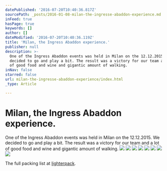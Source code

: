 ```yaml
---
datePublished: '2016-07-20T10:40:36.817Z'
sourcePath: _posts/2016-01-08-milan-the-ingresse-abaddon-experience.md
inFeed: true
hasPage: true
keywords: []
author: []
dateModified: '2016-07-20T10:40:36.119Z'
title: 'Milan, the Ingress Abaddon experience.'
publisher: null
description: >-
  One of the Ingress Abaddon events was held in Milan on the 12.12.2015. We
  decided to go and play a bit. The result was a victory for our team and a lot
  of good food and wine and gigantic amount of walking.
inNav: false
starred: false
url: milan-the-ingresse-abaddon-experience/index.html
_type: Article

---
```

# Milan, the Ingress Abaddon experience.

One of the Ingress Abaddon events was held in Milan on the 12.12.2015\. We decided to go and play a bit. The result was a victory for our team and a lot of good food and wine and gigantic amount of walking.
![](https://s3-us-west-2.amazonaws.com/the-grid-img/p/9926edb17c5764875396242d652d8b8d2119251d.jpg)
![](https://s3-us-west-2.amazonaws.com/the-grid-img/p/2b5554d39456b05a7249a8081efe9d5bf362ddef.jpg)
![](https://s3-us-west-2.amazonaws.com/the-grid-img/p/e9bf574702cb41fbcaee997933dcafbf245ff56d.jpg)
![](https://s3-us-west-2.amazonaws.com/the-grid-img/p/4ec4b9fbeb137d59e754ab8dc207465820036c38.jpg)
![](https://s3-us-west-2.amazonaws.com/the-grid-img/p/e9acf5bce00b6676e7d694640f6fc111f38a0547.jpg)
![](https://s3-us-west-2.amazonaws.com/the-grid-img/p/04f66a8f87ba36bc357f638f9392c2063d958af8.jpg)
![](https://s3-us-west-2.amazonaws.com/the-grid-img/p/10ce72d6312f69322edda96bf4ed39399859f68f.jpg)
![](https://s3-us-west-2.amazonaws.com/the-grid-img/p/dfa335373febbb5e1118688bc051dbca15f5d7d8.jpg)

The full packing list at [lighterpack][0].

[0]: http://lighterpack.com/r/101408